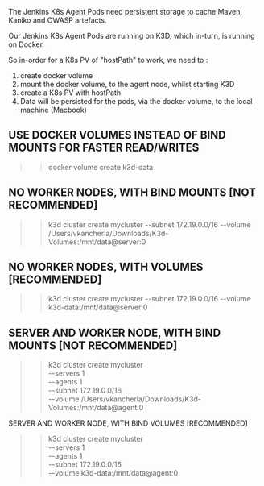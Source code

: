 The Jenkins K8s Agent Pods need persistent storage to cache Maven, Kaniko and OWASP artefacts.

Our Jenkins K8s Agent Pods are running on K3D, which in-turn, is running on Docker.

So in-order for a K8s PV of "hostPath" to work, we need to :

1. create docker volume
2. mount the docker volume, to the agent node, whilst starting K3D
3. create a K8s PV with hostPath
4. Data will be persisted for the pods, via the docker volume, to the local machine (Macbook)



## USE DOCKER VOLUMES INSTEAD OF BIND MOUNTS FOR FASTER READ/WRITES
>> docker volume create k3d-data


## NO WORKER NODES, WITH BIND MOUNTS [NOT RECOMMENDED]
>> k3d cluster create mycluster --subnet 172.19.0.0/16 --volume /Users/vkancherla/Downloads/K3d-Volumes:/mnt/data@server:0

## NO WORKER NODES, WITH VOLUMES [RECOMMENDED]
>> k3d cluster create mycluster --subnet 172.19.0.0/16 --volume k3d-data:/mnt/data@server:0

## SERVER AND WORKER NODE, WITH BIND MOUNTS [NOT RECOMMENDED]
>> k3d cluster create mycluster \
  --servers 1 \
  --agents 1 \
  --subnet 172.19.0.0/16 \
  --volume /Users/vkancherla/Downloads/K3d-Volumes:/mnt/data@agent:0

SERVER AND WORKER NODE, WITH BIND VOLUMES [RECOMMENDED]
>> k3d cluster create mycluster \
  --servers 1 \
  --agents 1 \
  --subnet 172.19.0.0/16 \
  --volume k3d-data:/mnt/data@agent:0